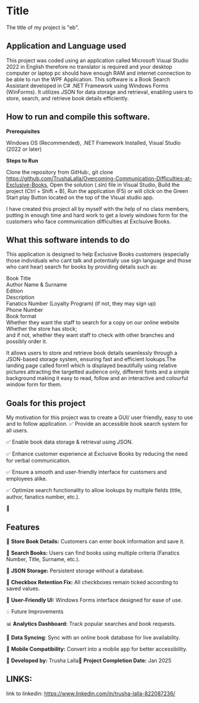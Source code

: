<h1>Title</h1>

The title of my project is "eb".

<h2>Application and Language used</h2>

This project was coded using an application called Microsoft Visual Studio 2022 in English therefore no translator is required and your desktop computer or laptop pc should have enough RAM and internet connection to be able to run the WPF Application. This software is a Book Search Assistant developed in C# .NET Framework using Windows Forms (WinForms). It utilizes JSON for data storage and retrieval, enabling users to store, search, and retrieve book details efficiently.

<h2>How to run and compile this software.</h2>

<b>Prerequisites</b>

Windows OS (Recommended), .NET Framework Installed, Visual Studio (2022 or later)

<b>Steps to Run</b>

Clone the repository from GitHub:, git clone https://github.com/TrushaLalla/Overcoming-Communication-Difficulties-at-Exclusive-Books, Open the solution (.sln) file in Visual Studio, Build the project (Ctrl + Shift + B), Run the application (F5) or will click on the Green Start play Button located on the top of the Visual studio app.


I have created this project all by myself with the help of no class members, putting in enough time and hard work to get a lovely windows form for the customers who face communication difficulties at Exclsuive Books.

<h2>What this software intends to do</h2>

This application is designed to help Exclusive Books customers (especially those individuals who cant talk and potentially use sign language and those who cant hear) search for books by providing details such as:</br>

Book Title</br>
Author Name & Surname</br>
Edition</br>
Description</br>
Fanatics Number (Loyalty Program) (if not, they may sign up)</br>
Phone Number</br>
Book format</br>
Whether they want the staff to search for a copy on our online website</br>
Whether the store has stock;</br>
and if not, whether they want staff to check with other branches and possibly order it.</br>

It allows users to store and retrieve book details seamlessly through a JSON-based storage system, ensuring fast and efficient lookups.The landing page called form1 which is displayed beautifully using relative pictures attracting the targetted audience only, different fonts and a simple background making it easy to read, follow and an interactive and colourful window form for them.

<h2>Goals for this project</h2>

My motivation for this project was to create a GUI/ user friendly, easy to use and to follow application.
✅ Provide an accessible book search system for all users.

✅ Enable book data storage & retrieval using JSON.

✅ Enhance customer experience at Exclusive Books by reducing the need for verbal communication.

✅ Ensure a smooth and user-friendly interface for customers and employees alike.

✅ Optimize search functionality to allow lookups by multiple fields (title, author, fanatics number, etc.).

🔧 <h2>Features</h2>

📖 <b>Store Book Details:</b> Customers can enter book information and save it.

🔎 <b>Search Books:</b> Users can find books using multiple criteria (Fanatics Number, Title, Surname, etc.).

📁 <b>JSON Storage:</b> Persistent storage without a database.

📌 <b>Checkbox Retention Fix:</b> All checkboxes remain ticked according to saved values.

🎨 <b>User-Friendly UI:</b> Windows Forms interface designed for ease of use.

💡 Future Improvements

📊 <b>Analytics Dashboard:</b> Track popular searches and book requests.

🔄 <b>Data Syncing</b>: Sync with an online book database for live availability.

📱 <b>Mobile Compatibility:</b> Convert into a mobile app for better accessibility.
</br>

📢 <b>Developed by:</b> Trusha Lalla📅 <b>Project Completion Date:</b> Jan 2025

<h2>LINKS:</h2>

link to linkedin: https://www.linkedin.com/in/trusha-lalla-822087236/ 
